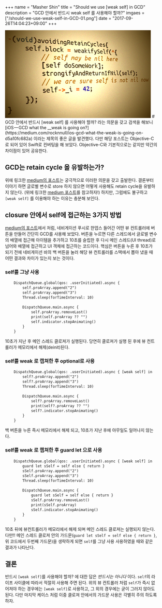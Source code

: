 +++
name = "Masher Shin"
title = "Should we use [weak self] in GCD"
description = "GCD 안에서 반드시 weak self 를 사용해야 할까?"
imgaes = ["/should-we-use-weak-self-in-GCD-01.png"]
date = "2017-09-26T14:04:23+09:00"
+++

<img src="/should-we-use-weak-self-in-GCD-01.png" style="margin: auto">
# GCD 안에서 반드시 [weak self] 를 사용해야 할까?
라는 의문을 갖고 검색을 해보니 [iOS — GCD what the __weak is going on?](https://medium.com/rocknnull/ios-gcd-what-the-weak-is-going-on-d5a10fc682a) 이라는 제목의 좋은 글을 발견했다. 다만 해당 포스트는 Objective-C로 되어 있어 Swift로 컨버팅을 해 보았다.
Objective-C와 기본적으로는 같지만 약간의 차이점이 있어 공유한다.

## GCD는 retain cycle 을 유발하는가?
위에 링크한 [medium의 포스트](https://medium.com/rocknnull/ios-gcd-what-the-weak-is-going-on-d5a10fc682a)는 궁극적으로 이러한 의문을 갖고 출발한다. 결론부터 이야기 하면 글로별 변수로 store 하지 않으면 어떻게 사용해도 retain cycle을 유발하지 않는다. (위에 링크한 [medium 포스트](https://medium.com/rocknnull/ios-gcd-what-the-weak-is-going-on-d5a10fc682a)를 참고하자!)
하지만, 그럼에도 불구하고 `[weak self]` 를 이용해야 하는 이유는 충분해 보인다.

## closure 안에서 self에 접근하는 3가지 방법
[medium의 포스트](https://medium.com/rocknnull/ios-gcd-what-the-weak-is-going-on-d5a10fc682a)에서 처럼, 네비게이션 푸시로 한뎁스 들어간 어떤 뷰 컨트롤러에 버튼을 만들어 간단히 GCD를 사용해 보았다.
버튼을 누르면 다른 스레드에서 글로벌 변수의 배열에 접근해 아이템을 추가하고 10초를 슬립한 후 다시 메인 스레드(UI thread)로 넘어와 배열에 접근하고 UI 객체에 접근하는 코드이다.
핵심은 버튼을 누른 후 10초가 되기 전에 네비게이션 바의 백 버튼을 눌러 해당 뷰 컨트롤러를 스택에서 뽑아 냈을 때 어떤 결과와 차이가 있는지 보는 것이다.

### self를 그냥 사용
```
    DispatchQueue.global(qos: .userInitiated).async {
        self.proArray.append("2")
        self.proArray.append("3")
        Thread.sleep(forTimeInterval: 10)

        DispatchQueue.main.async {
            self.proArray.removeLast()
            print(self.proArray ?? "")
            self.indicator.stopAnimating()
        }
    }
```
10초가 지난 후 메인 스레드 클로져가 실행된다. 당연히 클로져가 실행 된 후에 뷰 컨트롤러가 메모리에서 해제(deinit)된다.

### self를 weak 로 캡쳐한 후 optional로 사용
```
    DispatchQueue.global(qos: .userInitiated).async { [weak self] in
        self?.proArray.append("2")
        self?.proArray.append("3")
        Thread.sleep(forTimeInterval: 10)

        DispatchQueue.main.async {
            self?.proArray.removeLast()
            print(self?.proArray ?? "")
            self?.indicator.stopAnimating()
        }
    }
```
백 버튼을 누른 즉시 메모리에서 해제 되고, 10초가 지난 후에 아무일도 일어나지 않는다.

### self를 weak 로 챕쳐한 후 guard let 으로 사용
```
    DispatchQueue.global(qos: .userInitiated).async { [weak self] in
        guard let sSelf = self else { return }
        sSelf.proArray.append("2")
        sSelf.proArray.append("3")
        Thread.sleep(forTimeInterval: 10)

        DispatchQueue.main.async {
            guard let sSelf = self else { return }
            sSelf.proArray.removeLast()
            print(sSelf.proArray)
            sSelf.indicator.stopAnimating()
        }
    }
```
10초 뒤에 뷰컨트롤러가 메모리에서 해제 되며 메인 스레드 클로져는 실행되지 않는다.
다만!!
메인 스레드 클로져 안의 가드문(`guard let sSelf = self else { return }`, 위 코드에서 두번째 가드문)을 생략하게 되면 `self`를 그냥 사용 사용하였을 때와 같은 결과가 나타난다.

## 결론
반드시 `[weak self]`를 사용해야 할까? 에 대한 답은 *반드시는 아니다* 이다. `self`의 라이프 사이클에 따라서 적절히 사용해 주면 된다. 위의 뷰 컨트롤러 처럼 `self`가 즉시 없어져야 하는 경우에는 `[weak self]`로 사용하고, 그 외의 경우에는 굳이 그러지 않아도 된다. 다만 마지막 케이스 처럼 이중 클로져 안에서의 가드문 사용은 각별히 주의 하도록 하자.
